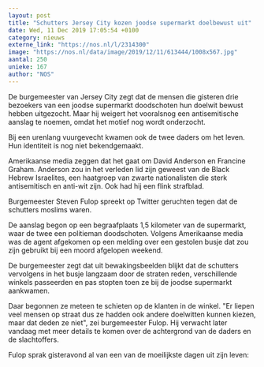 ```yaml
---
layout: post
title: "Schutters Jersey City kozen joodse supermarkt doelbewust uit"
date: Wed, 11 Dec 2019 17:05:54 +0100
category: nieuws
externe_link: "https://nos.nl/l/2314300"
image: "https://nos.nl/data/image/2019/12/11/613444/1008x567.jpg"
aantal: 250
unieke: 167
author: "NOS"
---
```


<p>De burgemeester van Jersey City zegt dat de mensen die gisteren drie bezoekers van een joodse supermarkt doodschoten hun doelwit bewust hebben uitgezocht. Maar hij weigert het vooralsnog een antisemitische aanslag te noemen, omdat het motief nog wordt onderzocht.</p>
<p>Bij een urenlang vuurgevecht kwamen ook de twee daders om het leven. Hun identiteit is nog niet bekendgemaakt.</p>
<p>Amerikaanse media zeggen dat het gaat om David Anderson en Francine Graham. Anderson zou in het verleden lid zijn geweest van de Black Hebrew Israelites, een haatgroep van zwarte nationalisten die sterk antisemitisch en anti-wit zijn. Ook had hij een flink strafblad.</p>
<p>Burgemeester Steven Fulop spreekt op Twitter geruchten tegen dat de schutters moslims waren.</p>
<p>De aanslag begon op een begraafplaats 1,5 kilometer van de supermarkt, waar de twee een politieman doodschoten. Volgens Amerikaanse media was de agent afgekomen op een melding over een gestolen busje dat zou zijn gebruikt bij een moord afgelopen weekend.</p>
<p>De burgemeester zegt dat uit bewakingsbeelden blijkt dat de schutters vervolgens in het busje langzaam door de straten reden, verschillende winkels passeerden en pas stopten toen ze bij de joodse supermarkt aankwamen.</p>
<p>Daar begonnen ze meteen te schieten op de klanten in de winkel. "Er liepen veel mensen op straat dus ze hadden ook andere doelwitten kunnen kiezen, maar dat deden ze niet", zei burgemeester Fulop. Hij verwacht later vandaag met meer details te komen over de achtergrond van de daders en de slachtoffers.</p>
<p>Fulop sprak gisteravond al van een van de moeilijkste dagen uit zijn leven: </p>
